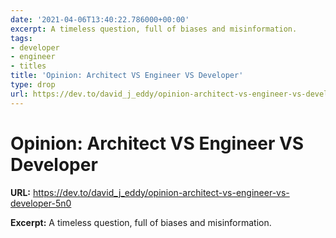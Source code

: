 ```yaml
---
date: '2021-04-06T13:40:22.786000+00:00'
excerpt: A timeless question, full of biases and misinformation.
tags:
- developer
- engineer
- titles
title: 'Opinion: Architect VS Engineer VS Developer'
type: drop
url: https://dev.to/david_j_eddy/opinion-architect-vs-engineer-vs-developer-5n0
---
```


# Opinion: Architect VS Engineer VS Developer

**URL:** https://dev.to/david_j_eddy/opinion-architect-vs-engineer-vs-developer-5n0

**Excerpt:** A timeless question, full of biases and misinformation.
